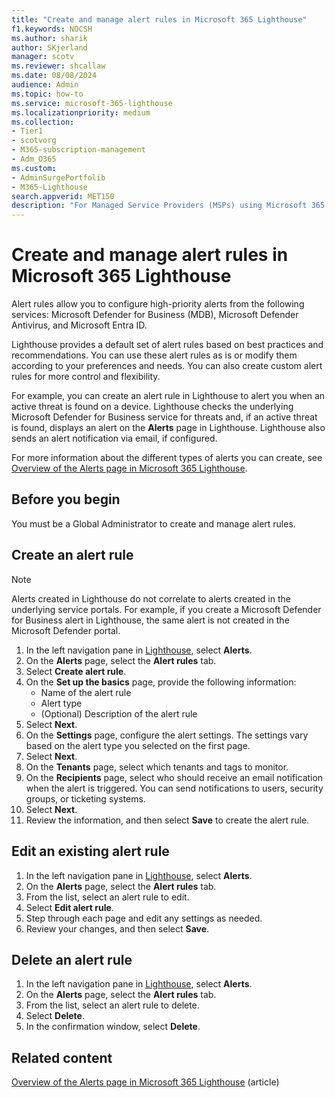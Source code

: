 ```yaml
---
title: "Create and manage alert rules in Microsoft 365 Lighthouse"
f1.keywords: NOCSH
ms.author: sharik
author: SKjerland
manager: scotv
ms.reviewer: shcallaw
ms.date: 08/08/2024
audience: Admin
ms.topic: how-to
ms.service: microsoft-365-lighthouse
ms.localizationpriority: medium
ms.collection:
- Tier1
- scotvorg
- M365-subscription-management
- Adm_O365
ms.custom:
- AdminSurgePortfolib
- M365-Lighthouse                         
search.appverid: MET150
description: "For Managed Service Providers (MSPs) using Microsoft 365 Lighthouse, learn how to create alert rules."
---
```


# Create and manage alert rules in Microsoft 365 Lighthouse

Alert rules allow you to configure high-priority alerts from the following services: Microsoft Defender for Business (MDB), Microsoft Defender Antivirus, and Microsoft Entra ID.

Lighthouse provides a default set of alert rules based on best practices and recommendations. You can use these alert rules as is or modify them according to your preferences and needs. You can also create custom alert rules for more control and flexibility. 

For example, you can create an alert rule in Lighthouse to alert you when an active threat is found on a device. Lighthouse checks the underlying Microsoft Defender for Business service for threats and, if an active threat is found, displays an alert on the **Alerts** page in Lighthouse. Lighthouse also sends an alert notification via email, if configured.

For more information about the different types of alerts you can create, see [Overview of the Alerts page in Microsoft 365 Lighthouse](m365-lighthouse-alerts-overview.md).

## Before you begin

You must be a Global Administrator to create and manage alert rules.

## Create an alert rule

> [!NOTE]
> Alerts created in Lighthouse do not correlate to alerts created in the underlying service portals. For example, if you create a Microsoft Defender for Business alert in Lighthouse, the same alert is not created in the Microsoft Defender portal.

1. In the left navigation pane in <a href="https://go.microsoft.com/fwlink/p/?linkid=2168110" target="_blank">Lighthouse</a>, select **Alerts**.
2. On the **Alerts** page, select the **Alert rules** tab.
3. Select **Create alert rule**.
4. On the **Set up the basics** page, provide the following information:
    - Name of the alert rule
    - Alert type
    - (Optional) Description of the alert rule
5. Select **Next**.
6. On the **Settings** page, configure the alert settings. The settings vary based on the alert type you selected on the first page.
7. Select **Next**.
8. On the **Tenants** page, select which tenants and tags to monitor.
9. On the **Recipients** page, select who should receive an email notification when the alert is triggered. You can send notifications to users, security groups, or ticketing systems.
10. Select **Next**.
11. Review the information, and then select **Save** to create the alert rule.

## Edit an existing alert rule

1. In the left navigation pane in <a href="https://go.microsoft.com/fwlink/p/?linkid=2168110" target="_blank">Lighthouse</a>, select **Alerts**.
2. On the **Alerts** page, select the **Alert rules** tab.
3. From the list, select an alert rule to edit.
4. Select **Edit alert rule**.
5. Step through each page and edit any settings as needed.
6. Review your changes, and then select **Save**.

## Delete an alert rule

1. In the left navigation pane in <a href="https://go.microsoft.com/fwlink/p/?linkid=2168110" target="_blank">Lighthouse</a>, select **Alerts**.
2. On the **Alerts** page, select the **Alert rules** tab.
3. From the list, select an alert rule to delete.
4. Select **Delete**.
5. In the confirmation window, select **Delete**.

## Related content

[Overview of the Alerts page in Microsoft 365 Lighthouse](m365-lighthouse-alerts-overview.md) (article)
